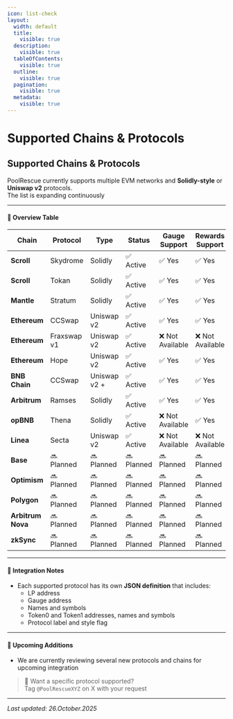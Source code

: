 ```yaml
---
icon: list-check
layout:
  width: default
  title:
    visible: true
  description:
    visible: true
  tableOfContents:
    visible: true
  outline:
    visible: true
  pagination:
    visible: true
  metadata:
    visible: true
---
```


# Supported Chains & Protocols

## Supported Chains & Protocols

PoolRescue currently supports multiple EVM networks and **Solidly-style** or **Uniswap v2** protocols.\
The list is expanding continuously

***

#### 🧾 Overview Table

<table><thead><tr><th width="113.71429443359375">Chain</th><th width="128">Protocol</th><th>Type</th><th>Status</th><th>Gauge Support</th><th>Rewards Support</th></tr></thead><tbody><tr><td><strong>Scroll</strong></td><td>Skydrome</td><td>Solidly</td><td>✅ Active</td><td>✅ Yes</td><td>✅ Yes</td></tr><tr><td><strong>Scroll</strong></td><td>Tokan</td><td>Solidly</td><td>✅ Active</td><td>✅ Yes</td><td>✅ Yes</td></tr><tr><td><strong>Mantle</strong></td><td>Stratum</td><td>Solidly</td><td>✅ Active</td><td>✅ Yes</td><td>✅ Yes</td></tr><tr><td><strong>Ethereum</strong></td><td>CCSwap</td><td>Uniswap v2</td><td>✅ Active</td><td>✅ Yes</td><td>✅ Yes</td></tr><tr><td><strong>Ethereum</strong></td><td>Fraxswap v1</td><td>Uniswap v2</td><td>✅ Active</td><td>❌ Not Available</td><td>❌ Not Available</td></tr><tr><td><strong>Ethereum</strong></td><td>Hope</td><td>Uniswap v2</td><td>✅ Active</td><td>✅ Yes</td><td>✅ Yes</td></tr><tr><td><strong>BNB Chain</strong></td><td>CCSwap</td><td>Uniswap v2 +</td><td>✅ Active</td><td>✅ Yes</td><td>✅ Yes</td></tr><tr><td><strong>Arbitrum</strong></td><td>Ramses</td><td>Solidly</td><td>✅ Active</td><td>✅ Yes</td><td>✅ Yes</td></tr><tr><td><strong>opBNB</strong></td><td>Thena</td><td>Solidly</td><td>✅ Active</td><td>❌ Not Available</td><td>✅ Yes</td></tr><tr><td><strong>Linea</strong></td><td>Secta</td><td>Uniswap v2</td><td>✅ Active</td><td>❌ Not Available</td><td>❌ Not Available</td></tr><tr><td><strong>Base</strong></td><td>🔜 Planned</td><td>🔜 Planned</td><td>🔜 Planned</td><td>🔜 Planned</td><td>🔜 Planned</td></tr><tr><td><strong>Optimism</strong></td><td>🔜 Planned</td><td>🔜 Planned</td><td>🔜 Planned</td><td>🔜 Planned</td><td>🔜 Planned</td></tr><tr><td><strong>Polygon</strong></td><td>🔜 Planned</td><td>🔜 Planned</td><td>🔜 Planned</td><td>🔜 Planned</td><td>🔜 Planned</td></tr><tr><td><strong>Arbitrum Nova</strong></td><td>🔜 Planned</td><td>🔜 Planned</td><td>🔜 Planned</td><td>🔜 Planned</td><td>🔜 Planned</td></tr><tr><td><strong>zkSync</strong> </td><td>🔜 Planned</td><td>🔜 Planned</td><td>🔜 Planned</td><td>🔜 Planned</td><td>🔜 Planned</td></tr></tbody></table>

***

#### 🔧 Integration Notes

* Each supported protocol has its own **JSON definition** that includes:
  * LP address
  * Gauge address
  * Names and symbols
  * Token0 and Token1 addresses, names and symbols
  * Protocol label and style flag

***

#### 🧱 Upcoming Additions

* We are currently reviewing several new protocols and chains for upcoming integration

> 🚀 Want a specific protocol supported?\
> Tag `@PoolRescueXYZ` on X with your request

***

_Last updated: 26.October.2025_
